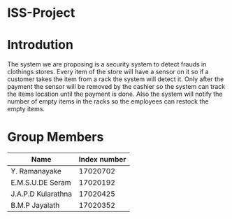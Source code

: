 # ISS-Project

# Introdution 
The system we are proposing is a security system to detect frauds in clothings stores. Every item of the store will have a sensor on it so if a customer takes the item from a rack the system will detect it. Only after the payment the sensor will be removed by the cashier so the system can track the items location until the payment is done. Also the system will notify the number of empty items in the racks so the employees can restock the empty items.

# Group Members

| Name  | Index number |
| ------------- | ------------- |
| Y. Ramanayake  | 17020702  |
| E.M.S.U.DE Seram  | 17020192  |
| J.A.P.D Kularathna  | 17020425  |
| B.M.P Jayalath  | 17020352  |

